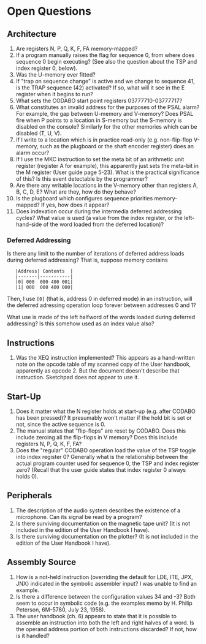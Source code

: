 # Open Questions

## Architecture

1. Are registers N, P, Q, K, F, FA memory-mapped?
2. If a program manually raises the flag for sequence 0, from where
   does sequence 0 begin executing?  (See also the question about the
   TSP and index register 0, below).
3. Was the U-memory ever fitted?
4. If "trap on sequence change" is active and we change to sequence
   41, is the TRAP sequence (42) activated?   If so, what will it see
   in the E register when it begins to run?
5. What sets the CODABO start point registers 03777710-03777717?
6. What constitutes an invalid address for the purposes of the PSAL
   alarm?  For example, the gap between U-memory and V-memory?   Does
   PSAL fire when P points to a location in S-memory but the S-memory
   is disabled on the console?  Similarly for the other memories which
   can be disabled (T, U, V).
7. If I write to a location which is in practice read-only
   (e.g. non-flip-flop V-memory, such as the plugboard or the shaft
   encoder register) does an alarm occur?
8. If I use the MKC instruction to set the meta bit of an arithmetic
   unit register (register A for example), this apparently just sets
   the meta-bit in the M register (User guide page 5-23).  What is the
   practical significance of this?  Is this event detectable by the
   programmer?
9. Are there any writable locations in the V-memory other than
   registers A, B, C, D, E?  What are they, how do they behave?
10. Is the plugboard which configures sequence priorities
    memory-mapped?  If yes, how does it appear?
11. Does indexation occur during the intermedia deferred addressing
    cycles?   What value is used (a value from the index register, or
    the left-hand-side of the word loaded from the deferred location)?

### Deferred Addressing

Is there any limit to the number of iterations of deferred address
loads during deferred addressing?  That is, suppose memory contains

	   |Address| Contents  |
       |-------|-----------|
       |0| 000  000 400 001|
	   |1| 000  000 400 000|

Then, I use `[0]` (that is, address 0 in deferred mode) in an
instruction, will the deferred adressing operation loop forever
between addresses 0 and 1?

What use is made of the left halfword of the words loaded during
deferred addressing?  Is this somehow used as an index value also?

## Instructions

1. Was the XEQ instruction implemented?  This appears as a
   hand-written note on the opcode table of my scanned copy of the
   User handbook, apparently as opcode 2.  But the document doesn't
   describe that instruction.  Sketchpad does not appear to use it.

## Start-Up

1. Does it matter what the N register holds at start-up (e.g. after
   CODABO has been pressed)?  It presumably won't matter if the hold
   bit is set or not, since the active sequence is 0.
2. The manual states that "flip-flops" are reset by CODABO.  Does this
   include zeroing all the flip-flops in V memory?  Does this include
   registers N, P, Q, K, F, FA?
3. Does the "regular" CODABO operation load the value of the TSP
   toggle into index register 0?  Generally what is the relationship
   between the actual program counter used for sequence 0, the TSP and
   index register zero?  (Recall that the user guide states that index
   register 0 always holds 0).

## Peripherals

1. The description of the audio system describes the existence of a
   microphone.   Can its signal be read by a program?
2. Is there surviving documentation on the magnetic tape unit?  (It is
   not included in the edition of the User Handbook I have).
3. Is there surviving documentation on the plotter?  (It is
   not included in the edition of the User Handbook I have).

## Assembly Source

1. How is a not-held instruction (overriding the default for LDE, ITE,
   JPX, JNX) indicated in the symbolic assembler input?  I was unable
   to find an example.
2. Is there a difference between the configuration values 34 and -3?
   Both seem to occur in symbolic code (e.g. the examples memo by
   H. Philip Peterson, 6M-5780, July 23, 1958).
3. The user handbook (ch. 6) appears to state that it is possible to
   assemble an instruction into both the left and right halves of a
   word.  Is the operand address portion of both instructions
   discarded?  If not, how is it handled?
